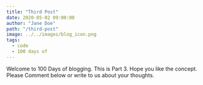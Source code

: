 ```yaml
---
title: "Third Post"
date: 2020-05-02 09:00:00
author: "Jane Doe"
path: "/third-post"
image: ../../images/blog_icon.png
tags:
  - code
  - 100 days of
---
```


Welcome to 100 Days of blogging.
This is Part 3.
Hope you like the concept.
Please Comment below or write to us about your thoughts.

